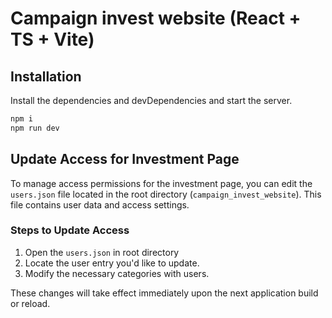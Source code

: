 # Campaign invest website (React + TS + Vite)

## Installation
Install the dependencies and devDependencies and start the server.
```sh
npm i
npm run dev
```
## Update Access for Investment Page

To manage access permissions for the investment page, you can edit the `users.json` file located in the root directory (`campaign_invest_website`). This file contains user data and access settings. 

### Steps to Update Access
1. Open the `users.json` in root directory
2. Locate the user entry you'd like to update.
3. Modify the necessary categories with users.

These changes will take effect immediately upon the next application build or reload. 
